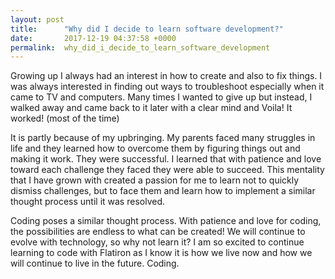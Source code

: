 ```yaml
---
layout: post
title:      "Why did I decide to learn software development?"
date:       2017-12-19 04:37:58 +0000
permalink:  why_did_i_decide_to_learn_software_development
---
```



Growing up I always had an interest in how to create and also to fix things. I was always interested in finding out ways to troubleshoot especially when it came to TV and computers. Many times I wanted to give up but instead, I walked away and came back to it later with a clear mind and Voila! It worked! (most of the time)

It is partly because of my upbringing. My parents faced many struggles in life and they learned how to overcome them by figuring things out and making it work. They were successful. I learned that with patience and love toward each challenge they faced they were able to succeed. This mentality that I have grown with created a passion for me to learn not to quickly dismiss challenges, but to face them and learn how to implement a similar thought process until it was resolved.

Coding poses a similar thought process. With patience and love for coding, the possibilities are endless to what can be created! We will continue to evolve with technology, so why not learn it?  I am so excited to continue learning to code with Flatiron as I know it is how we live now and how we will continue to live in the future. Coding.

